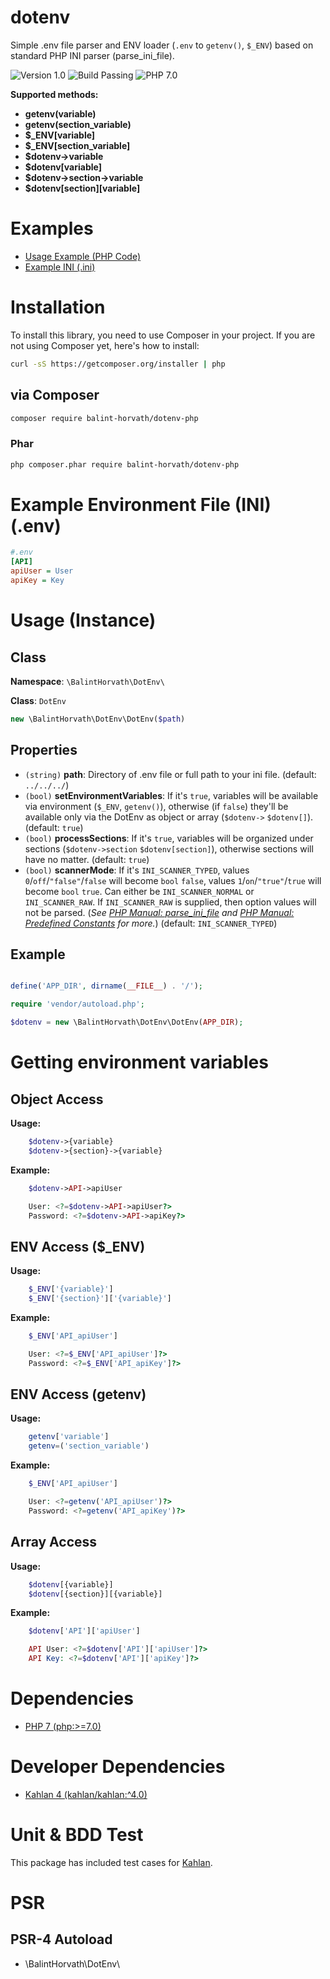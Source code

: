 # dotenv
Simple .env file parser and ENV loader (`.env` to `getenv()`, `$_ENV`) based on standard PHP INI parser (parse_ini_file).

![Version 1.0](https://img.shields.io/badge/version-1.0-yellow.svg)
![Build Passing](https://img.shields.io/badge/build-passing-green.svg)
![PHP 7.0](https://img.shields.io/badge/php-7.0-blue.svg)

**Supported methods:**
- **getenv(variable)**
- **getenv(section_variable)**
- **$_ENV[variable]**
- **$_ENV[section_variable]**
- **$dotenv->variable**
- **$dotenv[variable]**
- **$dotenv->section->variable**
- **$dotenv[section][variable]**

# Examples
- [Usage Example (PHP Code)](/examples/usage.php)
- [Example INI (.ini)](/examples/.env)

# Installation

To install this library, you need to use Composer in your project. If you are not using Composer yet, here's how to install:

```bash
curl -sS https://getcomposer.org/installer | php
```

## via Composer

```bash
composer require balint-horvath/dotenv-php
```

### Phar
```bash
php composer.phar require balint-horvath/dotenv-php
```

# Example Environment File (INI) (.env)

```ini
#.env
[API]
apiUser = User
apiKey = Key
```

# Usage (Instance)

## Class

**Namespace**: `\BalintHorvath\DotEnv\`

**Class**: `DotEnv`

```php
new \BalintHorvath\DotEnv\DotEnv($path)
```

## Properties
- `(string)` **path**: Directory of .env file or full path to your ini file. (default: `../../../`)
- `(bool)` **setEnvironmentVariables**: If it's `true`, variables will be available via environment (`$_ENV`, `getenv()`), otherwise (if `false`) they'll be available only via the DotEnv as object or array (`$dotenv->` `$dotenv[]`). (default: `true`)
- `(bool)` **processSections**: If it's `true`, variables will be organized under sections (`$dotenv->section` `$dotenv[section]`), otherwise sections will have no matter. (default: `true`)
- `(bool)` **scannerMode**: If it's `INI_SCANNER_TYPED`, values `0`/`off`/`"false"`/`false` will become `bool` `false`, values `1`/`on`/`"true"`/`true` will become `bool` `true`. Can either be `INI_SCANNER_NORMAL` or `INI_SCANNER_RAW`. If `INI_SCANNER_RAW` is supplied, then option values will not be parsed. 
(*See [PHP Manual: parse_ini_file](http://php.net/manual/en/function.parse-ini-file.php) and [PHP Manual: Predefined Constants](http://php.net/manual/en/filesystem.constants.php) for more.*)
(default: `INI_SCANNER_TYPED`)

## Example
```php

define('APP_DIR', dirname(__FILE__) . '/');

require 'vendor/autoload.php';

$dotenv = new \BalintHorvath\DotEnv\DotEnv(APP_DIR);

```

# Getting environment variables

## Object Access

**Usage:**
```php
    $dotenv->{variable}
    $dotenv->{section}->{variable}
```

**Example:**
```php
    $dotenv->API->apiUser
```

```php
    User: <?=$dotenv->API->apiUser?>
    Password: <?=$dotenv->API->apiKey?>
```



## ENV Access ($_ENV)

**Usage:**
```php
    $_ENV['{variable}']
    $_ENV['{section}']['{variable}']
```

**Example:**
```php
    $_ENV['API_apiUser']
```
```php
    User: <?=$_ENV['API_apiUser']?>
    Password: <?=$_ENV['API_apiKey']?>
```

## ENV Access (getenv)

**Usage:**
```php
    getenv['variable']
    getenv=('section_variable')
```

**Example:**
```php
    $_ENV['API_apiUser']
```
```php
    User: <?=getenv('API_apiUser')?>
    Password: <?=getenv('API_apiKey')?>
```

## Array Access

**Usage:**
```php
    $dotenv[{variable}]
    $dotenv[{section}][{variable}]
```

**Example:**
```php
    $dotenv['API']['apiUser']
```
```php
    API User: <?=$dotenv['API']['apiUser']?>
    API Key: <?=$dotenv['API']['apiKey']?>
```


# Dependencies
- [PHP 7 (php:>=7.0)](http://php.net/)

# Developer Dependencies
- [Kahlan 4 (kahlan/kahlan:^4.0)]((https://kahlan.github.io/docs/))

# Unit & BDD Test
This package has included test cases for [Kahlan](https://kahlan.github.io/docs/).


# PSR

## PSR-4 Autoload
- \\BalintHorvath\\DotEnv\\
